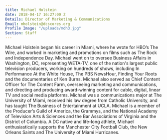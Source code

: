 ```yaml
---
title: Michael Holstein
date: 2018-04-17 16:27:00 Z
Details: Director of Marketing & Communications
Email: mholstein@dcscores.org
Profile Image: "/uploads/mdh3.jpg"
Section: Staff
---
```


Michael Holstein began his career in Miami, where he wrote for HBO’s The Wire, and worked in marketing and promotions on films such as The Rock and Independence Day. Michael went on to oversee Business Affairs in Washington, DC, representing WETA-TV, one of the nation's largest public television producers, working on hundreds of shows, including In Performance At the White House, The PBS NewsHour, Finding Your Roots and the documentaries of Ken Burns. Michael also served as Chief Content Officer for The Content Farm, overseeing marketing and communications, and directing and producing award-winning content for cable, digital, linear TV and social ​media ​platforms. Michael was a communications major at The University of Miami, received his law degree from Catholic University, and has taught The Business of Entertainment at UCLA. Michael is a member of the Producer’s Guild of America, the Grammys, and the National Academy of Television Arts & Sciences and the Bar Associations of Virginia and the District of Columbia.​ A DC native and life-long athlete, Michael enthusiastically supports the Manchester City Football Club, the New Orleans Saints and The University of Miami Hurricanes.​